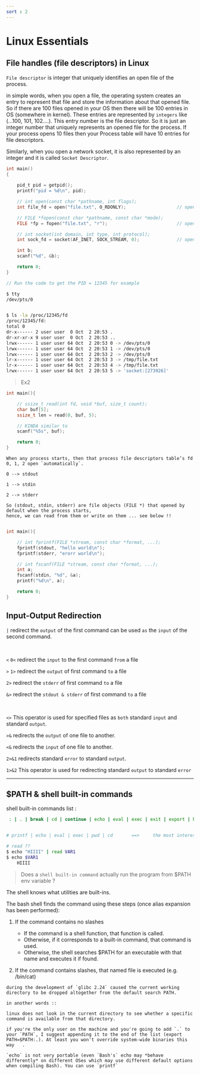 ```yaml
---
sort : 2
---
```


# Linux Essentials



## File handles (file descriptors) in Linux
`File descriptor` is integer that uniquely identifies an open file of the process.

in simple words, when you open a file, the operating system creates an entry to represent that file and store the information about that opened file. So if there are 100 files opened in your OS then there will be 100 entries in OS (somewhere in kernel). These entries are represented by `integers` like (...100, 101, 102....). This entry number is the file descriptor. So it is just an integer number that uniquely represents an opened file for the process. If your process opens 10 files then your Process table will have 10 entries for file descriptors.

Similarly, when you open a network socket, it is also represented by an integer and it is called `Socket Descriptor`.

```c
int main()
{
	
	pid_t pid = getpid();
	printf("pid = %d\n", pid);	

	// int open(const char *pathname, int flags);
	int file_fd = open("file.txt", O_RDONLY);                   // open file        file_fd = 3 

	// FILE *fopen(const char *pathname, const char *mode); 
	FILE *fp = fopen("file.txt", "r");                          // open file        file_fd = 4 

	// int socket(int domain, int type, int protocol);
	int sock_fd = socket(AF_INET, SOCK_STREAM, 0);              // open socket      sock_fd = 5 

	int b; 
	scanf("%d", &b);

	return 0;
}

// Run the code to get the PID = 12345 for example
```

```bash
$ tty
/dev/pts/0


$ ls -la /proc/12345/fd
/proc/12345/fd:
total 0
dr-x------ 2 user user  0 Oct  2 20:53 .
dr-xr-xr-x 9 user user  0 Oct  2 20:53 ..
lrwx------ 1 user user 64 Oct  2 20:53 0 -> /dev/pts/0
lrwx------ 1 user user 64 Oct  2 20:53 1 -> /dev/pts/0
lrwx------ 1 user user 64 Oct  2 20:53 2 -> /dev/pts/0
lr-x------ 1 user user 64 Oct  2 20:53 3 -> /tmp/file.txt
lr-x------ 1 user user 64 Oct  2 20:53 4 -> /tmp/file.txt
lrwx------ 1 user user 64 Oct  2 20:53 5 -> 'socket:[273926]'
```


> Ex2

```c
int main(){

	// ssize_t read(int fd, void *buf, size_t count);
	char buf[5];
	ssize_t len = read(0, buf, 5);

	// KINDA similar to 
	scanf("%5s", buf);

	return 0;
}
```



```note
When any process starts, then that process file descriptors table’s fd 0, 1, 2 open `automatically`.

0 --> stdout

1 --> stdin

2 --> stderr

So (stdout, stdin, stderr) are file objects (FILE *) that opened by default when the process starts,
hence, we can read from them or write on them ... see below !! 
```

```c

int main(){

	// int fprintf(FILE *stream, const char *format, ...);
	fprintf(stdout, "hello world\n");
	fprintf(stderr, "erorr world\n");

	// int fscanf(FILE *stream, const char *format, ...);
	int a;
	fscanf(stdin, "%d", &a);
	printf("%d\n", a);

	return 0;
}
```


## Input-Output Redirection

`|`         redirect the `output` of the first command can be used `as` the `input` of the second command.

<br>

`<` `0<`    redirect the `input` to the first command `from` a file

`>` `1>`    redirect the `output` of first command `to` a file

`2>`        redirect the `stderr` of first command `to` a file

`&>`        redirect the `stdout & stderr` of first command `to` a file

<br>

`<>` 	    This operator is used for specified files as `both` standard `input` and standard `output`.

`>&`	    redirects the `output` of one file to another.

`<&` 	    redirects the `input` of one file to another.

`2>&1` 	    redirects standard `error` to standard `output`.

`1>&2` 	    This operator is used for redirecting standard `output` to standard `error`






---






## $PATH & shell built-in commands


shell built-in commands list : 
```bash
 : | . | break | cd | continue | echo | eval | exec | exit | export | hash | pwd | read | readonly | return | set | shift | test | times | trap | type | ulimit | umask | unset | wait | printf


# printf | echo | eval | exec | pwd | cd       ==>     the most interesting 

# read ??
$ echo "HIIII" | read VAR1
$ echo $VAR1              
	HIIII

```

> Does a `shell built-in command` actually run the program from $PATH env variable ?

The shell knows what utilities are built-ins.

The bash shell finds the command using these steps (once alias expansion has been performed):

1. If the command contains no slashes
	* If the command is a shell function, that function is called.
	* Otherwise, if it corresponds to a built-in command, that command is used.
	* Otherwise, the shell searches $PATH for an executable with that name and executes it if found.

2. If the command contains slashes, that named file is executed	(e.g.  /bin/cat)


```note
during the development of `glibc 2.24` caused the current working directory to be dropped altogether from the default search PATH.

in another words :: 

linux does not look in the current directory to see whether a specific command is available from that directory.
```

```tip
if you're the only user on the machine and you're going to add `.` to your `PATH`, I suggest appending it to the end of the list (export PATH=$PATH:.). At least you won't override system-wide binaries this way	.
```

```note
`echo` is not very portable (even `Bash's` echo may *behave differently* on different OSes which may use different default options when compiling Bash). You can use `printf`
```

























